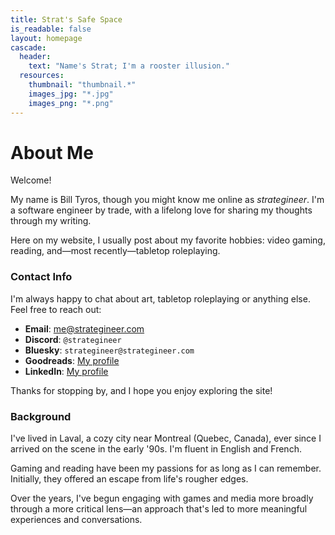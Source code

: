 ```yaml
---
title: Strat's Safe Space
is_readable: false
layout: homepage
cascade:
  header:
    text: "Name's Strat; I'm a rooster illusion."
  resources:
    thumbnail: "thumbnail.*"
    images_jpg: "*.jpg"
    images_png: "*.png"
---
```


# About Me

Welcome!

My name is Bill Tyros, though you might know me online as _strategineer_. I'm a software engineer by trade, with a lifelong love for sharing my thoughts through my writing.

Here on my website, I usually post about my favorite hobbies: video gaming, reading, and—most recently—tabletop roleplaying.

### Contact Info

I'm always happy to chat about art, tabletop roleplaying or anything else. Feel free to reach out:

- **Email**: [me@strategineer.com](mailto:me@strategineer.com)  
- **Discord**: `@strategineer`
- **Bluesky**: `strategineer@strategineer.com`
- **Goodreads**: [My profile](https://www.goodreads.com/billy_da_kid)
- **LinkedIn**: [My profile](https://www.linkedin.com/in/billtyros)

Thanks for stopping by, and I hope you enjoy exploring the site!

### Background
I've lived in Laval, a cozy city near Montreal (Quebec, Canada), ever since I arrived on the scene in the early '90s. I'm fluent in English and French. 

Gaming and reading have been my passions for as long as I can remember. Initially, they offered an escape from life's rougher edges.

Over the years, I've begun engaging with games and media more broadly through a more critical lens—an approach that's led to more meaningful experiences and conversations.